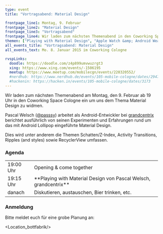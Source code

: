 ```yaml
---
type: event
title: "Vortragsabend: Material Design"

frontpage_line1: Montag, 9. Februar
frontpage_line2: "Material Design"
frontpage_line3: "Vortragsabend"
frontpage_line4: Wir laden zum nächsten Themenabend in den Coworking Space Cologne ein. Diesmal dreht sich alles um Android und das Material Design.
themen: ["Playing with Material Design", "Apple Watch &amp; Android Wear UX"]
all_events_title: "Vortragsabend: Material Design"
all_events_text: Mo. 8. Januar 2015 im Coworking Cologne

rvspLinks:
  doodle: https://doodle.com/z4p899umvwuzrgt3
  xing: https://www.xing.com/events/-1506195
  meetup: https://www.meetup.com/mobilecgn/events/220320552/
  #nerdhub: https://www.nerdhub.de/events/105-mobile-cologne/dates/29471
  #hackenin: https://hacken.in/events/105-mobile-cologne/dates/3173
---
```



Wir laden zum nächsten Themenabend am Montag, den 9. Februar ab 19 Uhr
in den Coworking Space Cologne ein um uns dem Thema Material Design zu widmen.

Pascal Welsch (<a href="https://twitter.com/passsy">@passsy</a>)
arbeitet als Android-Entwickler bei <a href="https://www.grandcentrix.net/">grandcentrix</a>
berichtet ausführlich von seinen Experimenten und Erfahrungen rund um
das mit Android Lollipop eingeführte Material Design.

Dies wird unter anderem die Themen Schatten/Z-Index, Activity Transitions,
Ripples (and styles) sowie RecyclerView umfassen.

### Agenda

<table>
  <tr>
    <td>19:00 Uhr</td>
    <td>Opening &amp; come together</td>
  </tr>
  <tr>
    <td>19:15 Uhr</td>
    <td>**Playing with Material Design von Pascal Welsch, grandcentrix**</td>
  </tr>
  <tr>
    <td>danach</td>
    <td>Diskutieren, austauschen, Bier trinken, etc.</td>
  </tr>
</table>

### Anmeldung

Bitte meldet euch für eine grobe Planung an:&nbsp;
<RegisterLinks />

<Location_bottfabrik/>
